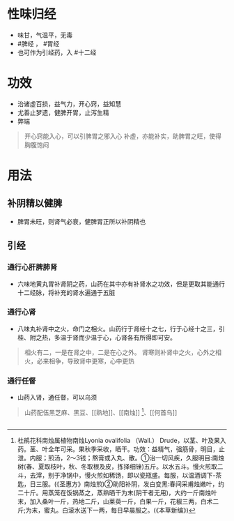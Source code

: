 # 性味归经
- 味甘，气温平，无毒
-  #脾经 ， #胃经 
-  也可作为引经药，入 #十二经
# 功效
- 治诸虚百损，益气力，开心窍，益知慧
- 尤善止梦遗，健脾开胃，止泻生精
- 弊端
>开心窍能入心，可以引脾胃之邪入心
>补虚，亦能补实，助脾胃之旺，使得胸腹饱闷
# 用法
## 补阴精以健脾
- 脾胃未旺，则肾气必衰，健脾胃正所以补阴精也
## 引经
### 通行心肝脾肺肾
- 六味地黄丸胃补肾阴之药，山药在其中亦有补肾水之功效，但是更取其能通行十二经脉，将补充的肾水遍通于五脏
### 通行心肾
- 八味丸补肾中之火，命门之相火。山药行于肾经十之七，行于心经十之三，引桂、附之热，多温于肾而少温于心，心肾各有所得即可安。
>相火有二，一是在肾之中，二是在心之外。
>肾寒则补肾中之火，心外之相火，必来相争，导致肾中更寒，心中更热
### 通行任督
- 山药入肾，通任督，可以乌须
>山药配伍黑芝麻、黑豆、[[熟地]]、[[南烛]] [^1]、[[何首乌]]
## 


[^1]:杜鹃花科南烛属植物南烛Lyonia ovalifolia （Wall.） Drude，以茎、叶及果入药。茎、叶全年可采。果秋季采收，晒干。功效：益精气，强筋骨，明目，止泄。内服；煎汤，2～3钱；熬膏或入丸、散。①治一切风疾，久服明目:南烛树(春、夏取枝叶，秋、冬取根及皮，拣择细锉)五斤。以水五斗。慢火煎取二斗，去滓，别于净锅中，慢火煎如稀饧，即以瓷瓶盛。每服，以温酒调下-茶匙，日三服。(《圣惠方》南烛煎)②助阳补阴，发白变黑:春间采甫烛嫩叶，约二十斤。用蒸笼在饭锅蒸之，蒸熟晒干为末(阴干者无用)，大约一斤南烛叶末，加入桑叶一斤，热地二斤，山莱萸一斤，白果一斤，花椒三两，白术二斤;为末，蜜丸。白滚水送下一两，每日早晨服之。(《本草新编》)